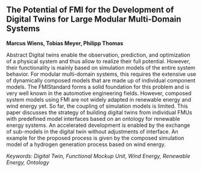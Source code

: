 ## The Potential of FMI for the Development of Digital Twins for Large Modular Multi-Domain Systems

**Marcus Wiens, Tobias Meyer, Philipp Thomas**

Abstract
Digital twins enable the observation, prediction, and
optimization of a physical system and thus allow to realize
their full potential. However, their functionality is mainly
based on simulation models of the entire system behavior.
For modular multi-domain systems, this requires the
extensive use of dynamically composed models that are
made up of individual component models. The FMIStandard
forms a solid foundation for this problem and is
very well known in the automotive engineering fields.
However, composed system models using FMI are not
widely adapted in renewable energy and wind energy yet.
So far, the coupling of simulation models is limited. This
paper discusses the strategy of building digital twins from
individual FMUs with predefined model interfaces based
on an ontology for renewable energy systems. An
accelerated development is enabled by the exchange of
sub-models in the digital twin without adjustments of
interface. An example for the proposed process is given
by the composed simulation model of a hydrogen
generation process based on wind energy.

*Keywords: Digital Twin, Functional Mockup Unit, Wind Energy, Renewable Energy, Ontology*
